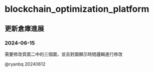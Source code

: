# blockchain_optimization_platform

## 更新倉庫進展
### 2024-06-15
需要修改頁面二中的三個圖，並且對圖顯示時間邏輯進行修改

 @ryanbq 20240612
